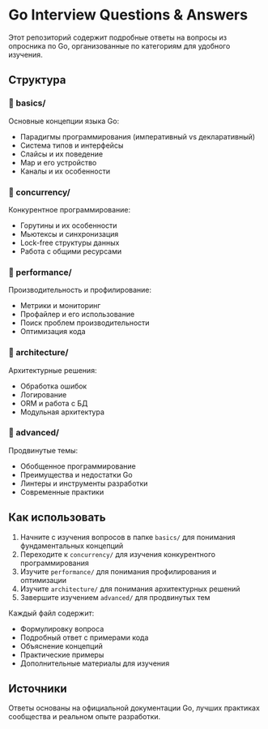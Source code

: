 # Go Interview Questions & Answers

Этот репозиторий содержит подробные ответы на вопросы из опросника по Go, организованные по категориям для удобного изучения.

## Структура

### 📁 basics/
Основные концепции языка Go:
- Парадигмы программирования (императивный vs декларативный)
- Система типов и интерфейсы
- Слайсы и их поведение
- Map и его устройство
- Каналы и их особенности

### 📁 concurrency/
Конкурентное программирование:
- Горутины и их особенности
- Мьютексы и синхронизация
- Lock-free структуры данных
- Работа с общими ресурсами

### 📁 performance/
Производительность и профилирование:
- Метрики и мониторинг
- Профайлер и его использование
- Поиск проблем производительности
- Оптимизация кода

### 📁 architecture/
Архитектурные решения:
- Обработка ошибок
- Логирование
- ORM и работа с БД
- Модульная архитектура

### 📁 advanced/
Продвинутые темы:
- Обобщенное программирование
- Преимущества и недостатки Go
- Линтеры и инструменты разработки
- Современные практики

## Как использовать

1. Начните с изучения вопросов в папке `basics/` для понимания фундаментальных концепций
2. Переходите к `concurrency/` для изучения конкурентного программирования
3. Изучите `performance/` для понимания профилирования и оптимизации
4. Изучите `architecture/` для понимания архитектурных решений
5. Завершите изучением `advanced/` для продвинутых тем

Каждый файл содержит:
- Формулировку вопроса
- Подробный ответ с примерами кода
- Объяснение концепций
- Практические примеры
- Дополнительные материалы для изучения

## Источники

Ответы основаны на официальной документации Go, лучших практиках сообщества и реальном опыте разработки. 